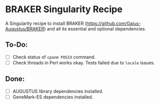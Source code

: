 # BRAKER Singularity Recipe

A Singularity recipe to install BRAKER (https://github.com/Gaius-Augustus/BRAKER)
and all its essential and optional dependencies.

## To-Do:

- [ ] Check status of `cpanm POSIX` command.
- [ ] Check threads in Perl works okay.  Tests failed due to `locale` issues.

## Done:

- [ ] AUGUSTUS library dependencies installed.
- [ ] GeneMark-ES dependencies installed.
